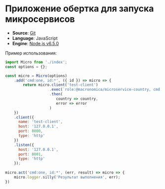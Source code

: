 # Приложение обертка для запуска микросервисов
* **Source**: [Git](https://gitlab.com/microjs/microjs.git)
* **Language**: JavaScript
* **Engine**: [Node.js v6.5.0](https://nodejs.org/dist/latest-v6.x/)

Пример использования:

```javascript
import Micro from './index';
const options = {};

const micro = Micro(options)
    .add('cmd:one, id:*', ({ id }) => micro => {
        return micro.client('test-client')
                    .exec(`role:@macronomica/microservice-country, cmd:ping`)
                    .then(
                       country => country,
                       error => error
                    )
    })
    .client({
      name: 'test-client',
      host: '127.0.0.1',
      port: 8000,
      type: 'http'
    })
    .listen({
      host: '127.0.0.1',
      port: 8001,
      type: 'http'
    });
  
micro.act('cmd:one, id:*', (err, result) => micro => {
    micro.logger.silly('Результат выполнения', err);
})

```
